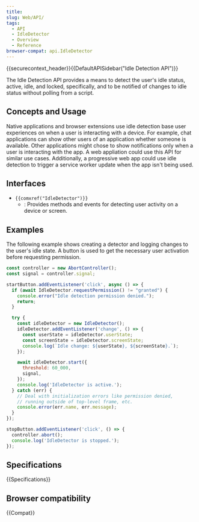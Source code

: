 ```yaml
---
title:
slug: Web/API/
tags:
  - API
  - IdleDetector
  - Overview
  - Reference
browser-compat: api.IdleDetector
---
```

{{securecontext_header}}{{DefaultAPISidebar("Idle Detection API")}}

The Idle Detection API provides a means to detect the user's idle status, active, idle, and locked, specifically, and to be notified of changes to idle status without polling from a script.

## Concepts and Usage

Native applications and browser extensions use idle detection base user experiences on when a user is interacting with a device. For example, chat applications can show other users of an application whether someone is available. Other applications might chose to show notifications only when a user is interacting with the app. A web appliation could use this API for similar use cases. Additionally, a progressive web app could use idle detection to trigger a service worker update when the app isn't being used.

## Interfaces

- `{{comxref("IdleDetector")}}`
  - : Provides methods and events for detecting user activity on a device or screen.

## Examples

The following example shows creating a detector and logging changes to the
user's idle state. A button is used to get the necessary user activation before
requesting permission.

```js
const controller = new AbortController();
const signal = controller.signal;

startButton.addEventListener('click', async () => {
  if (await IdleDetector.requestPermission() != "granted") {
    console.error("Idle detection permission denied.");
    return;
  }

  try {
    const idleDetector = new IdleDetector();
    idleDetector.addEventListener('change', () => {
      const userState = idleDetector.userState;
      const screenState = idleDetector.screenState;
      console.log(`Idle change: ${userState}, ${screenState}.`);
    });

    await idleDetector.start({
      threshold: 60_000,
      signal,
    });
    console.log('IdleDetector is active.');
  } catch (err) {
    // Deal with initialization errors like permission denied,
    // running outside of top-level frame, etc.
    console.error(err.name, err.message);
  }
});

stopButton.addEventListener('click', () => {
  controller.abort();
  console.log('IdleDetector is stopped.');
});
```

## Specifications

{{Specifications}}

## Browser compatibility

{{Compat}}


